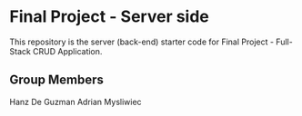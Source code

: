 # Final Project - Server side
This repository is the server (back-end) starter code for Final Project - Full-Stack CRUD Application.

## Group Members
Hanz De Guzman
Adrian Mysliwiec